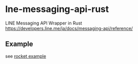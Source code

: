 # lne-messaging-api-rust
LINE Messaging API Wrapper in Rust https://developers.line.me/ja/docs/messaging-api/reference/  

## Example
see [rocket example](https://github.com/uma0317/line-messaging-api-rocket/tree/master/examples/webhook)